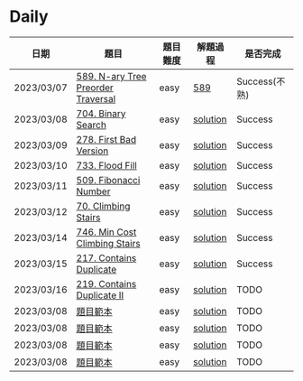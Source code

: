 # Daily

| 日期       | 題目                                                                                               | 題目難度 | 解題過程                                                | 是否完成      |
| ---------- | -------------------------------------------------------------------------------------------------- | -------- | ------------------------------------------------------- | ------------- |
| 2023/03/07 | [589. N-ary Tree Preorder Traversal](https://leetcode.com/problems/n-ary-tree-preorder-traversal/) | easy     | [589](/solution/easy/589-NaryTreePreorderTraversal.md)  | Success(不熟) |
| 2023/03/08 | [704. Binary Search](https://leetcode.com/problems/binary-search/)                                 | easy     | [solution](/solution/easy/704-BinarySearch.md)          | Success       |
| 2023/03/09 | [278. First Bad Version](https://leetcode.com/problems/first-bad-version/)                         | easy     | [solution](/solution/easy/278-FirstBadVersion.md)       | Success       |
| 2023/03/10 | [733. Flood Fill](https://leetcode.com/problems/flood-fill/)                                       | easy     | [solution](/solution/easy/733-FloodFill.md)             | Success       |
| 2023/03/11 | [509. Fibonacci Number](https://leetcode.com/problems/fibonacci-number/)                           | easy     | [solution](/solution/easy/509-FibonacciNumber.md)       | Success       |
| 2023/03/12 | [70. Climbing Stairs](https://leetcode.com/problems/climbing-stairs)                               | easy     | [solution](/solution/easy/70_ClimbingStairs.md)         | Success       |
| 2023/03/14 | [746. Min Cost Climbing Stairs](https://leetcode.com/problems/min-cost-climbing-stairs/)           | easy     | [solution](/solution/easy/746-MinCostClimbingStairs.md) | Success       |
| 2023/03/15 | [217. Contains Duplicate](https://leetcode.com/problems/contains-duplicate/)                       | easy     | [solution](/solution/easy/217-ContainsDuplicate.md)     | Success       |
| 2023/03/16 | [219. Contains Duplicate II](https://leetcode.com/problems/contains-duplicate-ii/)                 | easy     | [solution](/solution/easy)                              | TODO          |
| 2023/03/08 | [題目範本](https://leetcode.com/problems/)                                                         | easy     | [solution](/solution/easy)                              | TODO          |
| 2023/03/08 | [題目範本](https://leetcode.com/problems/)                                                         | easy     | [solution](/solution/easy)                              | TODO          |
| 2023/03/08 | [題目範本](https://leetcode.com/problems/)                                                         | easy     | [solution](/solution/easy)                              | TODO          |
| 2023/03/08 | [題目範本](https://leetcode.com/problems/)                                                         | easy     | [solution](/solution/easy)                              | TODO          |
